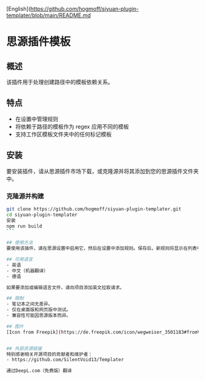 [English](https://github.com/hogmoff/siyuan-plugin-templater/blob/main/README.md

# 思源插件模板

## 概述
该插件用于处理创建路径中的模板依赖关系。

## 特点
- 在设置中管理规则
- 将依赖于路径的模板作为 regex 应用不同的模板
- 支持工作区模板文件夹中的任何标记模板

## 安装
要安装插件，请从思源插件市场下载，或克隆源并将其添加到您的思源插件文件夹中。

### 克隆源并构建
```` bash
git clone https://github.com/hogmoff/siyuan-plugin-templater.git
cd siyuan-plugin-templater
安装
npm run build
```

## 使用方法
要使用该插件，请在思源设置中启用它，然后在设置中添加规则。保存后，新规则将显示在列表中。

## 可用语言
- 英语
- 中文（机器翻译）
- 德语

如果要添加或编辑语言文件，请向项目添加英文拉取请求。

## 限制
- 笔记本之间无差异。
- 仅在桌面版和网页版中测试。
- 兼容性可能因思源版本而异。

## 图片
[Icon from Freepik](https://de.freepik.com/icon/wegweiser_3501183#fromView=family&page=1&position=51&uuid=446d41f8-5f18-4105-a681-b4447b91efe7)


## 外部资源链接
特别感谢相关开源项目的贡献者和维护者：
- https://github.com/SilentVoid13/Templater

通过DeepL.com（免费版）翻译